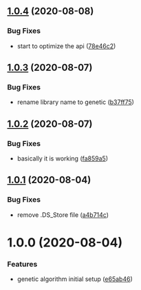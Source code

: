 ## [1.0.4](https://github.com/jeantimex/genetic-algorithm/compare/v1.0.3...v1.0.4) (2020-08-08)


### Bug Fixes

* start to optimize the api ([78e46c2](https://github.com/jeantimex/genetic-algorithm/commit/78e46c21e42662b6c2be54371abaf4f09af70b9d))

## [1.0.3](https://github.com/jeantimex/genetic-algorithm/compare/v1.0.2...v1.0.3) (2020-08-07)


### Bug Fixes

* rename library name to genetic ([b37ff75](https://github.com/jeantimex/genetic-algorithm/commit/b37ff7502f6a098dbd61e50b91bfcae97e8a5ddf))

## [1.0.2](https://github.com/jeantimex/genetic-algorithm/compare/v1.0.1...v1.0.2) (2020-08-07)


### Bug Fixes

* basically it is working ([fa859a5](https://github.com/jeantimex/genetic-algorithm/commit/fa859a53f65b94333af171b73738b88d7d1de81f))

## [1.0.1](https://github.com/jeantimex/genetic-algorithm/compare/v1.0.0...v1.0.1) (2020-08-04)


### Bug Fixes

* remove .DS_Store file ([a4b714c](https://github.com/jeantimex/genetic-algorithm/commit/a4b714cef13c41855c010116f2b23979b3317850))

# 1.0.0 (2020-08-04)


### Features

* genetic algorithm initial setup ([e65ab46](https://github.com/jeantimex/genetic-algorithm/commit/e65ab462ab4801ab0ce44c2170be9545b129d23a))
